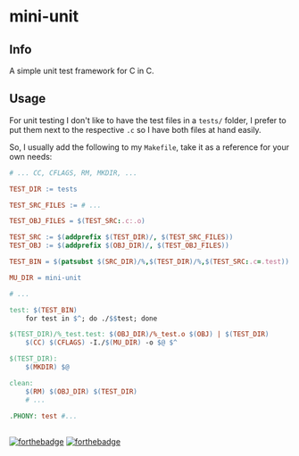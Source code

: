 # mini-unit

## Info

A simple unit test framework for C in C.

## Usage

For unit testing I don't like to have the test files in a `tests/` folder, I prefer to put them next to the respective `.c` so I have both files at hand easily.

So, I usually add the following to my `Makefile`, take it as a reference for your own needs:

```Makefile
# ... CC, CFLAGS, RM, MKDIR, ...

TEST_DIR := tests

TEST_SRC_FILES := # ...

TEST_OBJ_FILES = $(TEST_SRC:.c:.o)

TEST_SRC := $(addprefix $(TEST_DIR)/, $(TEST_SRC_FILES))
TEST_OBJ := $(addprefix $(OBJ_DIR)/, $(TEST_OBJ_FILES))

TEST_BIN = $(patsubst $(SRC_DIR)/%,$(TEST_DIR)/%,$(TEST_SRC:.c=.test))

MU_DIR = mini-unit

# ...

test: $(TEST_BIN)
	for test in $^; do ./$$test; done

$(TEST_DIR)/%_test.test: $(OBJ_DIR)/%_test.o $(OBJ) | $(TEST_DIR)
	$(CC) $(CFLAGS) -I./$(MU_DIR) -o $@ $^

$(TEST_DIR):
	$(MKDIR) $@

clean:
	$(RM) $(OBJ_DIR) $(TEST_DIR)
	# ...

.PHONY: test #...
```

##

[![forthebadge](https://forthebadge.com/images/badges/made-with-c.svg)](https://forthebadge.com)
[![forthebadge](https://forthebadge.com/images/badges/makes-people-smile.svg)](https://forthebadge.com)
